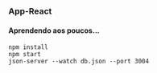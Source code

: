 ### App-React

#### Aprendendo aos poucos...

```
npm install
npm start
json-server --watch db.json --port 3004
```
